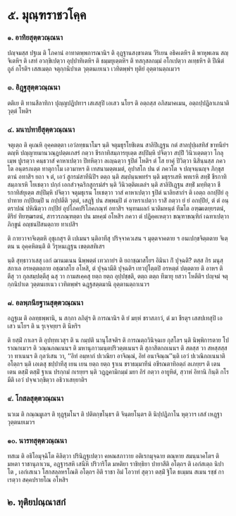 <h1>๕. มุณฺฑราชวโคฺค</h1>
<h3>๑. อาทิยสุตฺตวณฺณนา</h3>
<p> ปญฺจมสฺส  ปฐเม ติ โภคานํ อาทาตพฺพการณานิฯ ติ อุฎฺฐานสงฺขาเตน วีริเยน อธิคเตหิฯ ติ พาหุพเลน สญฺจิเตหิฯ ติ เสทํ อวกฺขิเปตฺวา อุปฺปาทิเตหิฯ ติ ธมฺมยุเตฺตหิฯ ติ ทสกุสลกมฺมํ อโกเปตฺวา ลเทฺธหิฯ ติ ปีณิตํ  ถูลํ กโรติฯ เสสเมตฺถ จตุกฺกนิปาเต วุตฺตนเยเนว เวทิตพฺพํฯ ทุติยํ อุตฺตานตฺถเมวฯ</p>


<h3>๓. อิฎฺฐสุตฺตวณฺณนา</h3>
<p> ตติเย ติ ทานสีลาทิกา ปุญฺญปฎิปทาฯ เสเสสุปิ เอเสว นโยฯ ติ อตฺถสฺส อภิสมาคเมน, อตฺถปฺปฎิลาเภนาติ วุตฺตํ โหติฯ</p>


<h3>๔. มนาปทายีสุตฺตวณฺณนา</h3>
<p> จตุเตฺถ  ติ คุเณหิ อุคฺคตตฺตา เอวํลทฺธนาโมฯ นฺติ จตุมธุรโยชิเตน สาลิปิเฎฺฐน กตํ สาลปุปฺผสทิสํ ขาทนียํฯ ตญฺหิ ปญฺญายมานวณฺฎปตฺตเกสรํ กตฺวา ชีรกาทิสมฺภารยุเตฺต สปฺปิมฺหิ ปจิตฺวา สปฺปิํ วินิวเตฺตตฺวา โกลุเมฺพ ปูเรตฺวา คนฺธวาสํ คาหาเปตฺวา ปิทหิตฺวา ลเญฺฉตฺวา ฐปิตํ  โหติฯ ตํ โส ยาคุํ ปิวิตฺวา นิสินฺนสฺส ภควโต อนฺตรภเตฺต ทาตุกาโม เอวมาหฯ ติ เทสนามตฺตเมตํ, อุปาสโก ปน ตํ ภควโต จ ปญฺจนฺนญฺจ ภิกฺขุสตานํ อทาสิฯ ยถา จ ตํ, เอวํ สูกรมํสาทีนิปิฯ ตตฺถ นฺติ สมฺปนฺนพทรํฯ นฺติ มธุรรเสหิ พทเรหิ สทฺธิํ ชีรกาทิสมฺภาเรหิ โยเชตฺวา ปกฺกํ เอกสํวจฺฉริกสูกรมํสํฯ นฺติ วินิวตฺติตเตลํฯ นฺติ สาลิปิเฎฺฐน สทฺธิํ มทฺทิตฺวา ชีรกาทิสํยุเตฺต สปฺปิมฺหิ ปจิตฺวา จตุมธุเรน โยเชตฺวา วาสํ คาหาเปตฺวา ฐปิตํ นาลิยสากํฯ ติ เอตฺถ อกปฺปิยํ อุปาทาย กปฺปิยมฺปิ น กปฺปตีติ วุตฺตํ, เสฎฺฐิ ปน สพฺพมฺปิ ตํ อาหราเปตฺวา ราสิํ กตฺวา ยํ ยํ อกปฺปิยํ, ตํ ตํ อนฺตราปณํ ปหิณิตฺวา กปฺปิยํ อุปโภคปริโภคภณฺฑํ อทาสิฯ จนฺทนผลกํ นาติมหนฺตํ ทีฆโต อฑฺฒเตยฺยรตนํ, ติริยํ ทิยฑฺฒรตนํ, สารวรภณฺฑตฺตา ปน มหคฺฆํ อโหสิฯ ภควา ตํ ปฎิคฺคเหตฺวา ขณฺฑาขณฺฑิกํ เฉทาเปตฺวา ภิกฺขูนํ อญฺชนปิสนตฺถาย ทาเปสิฯ</p>


<p>ติ  กายวาจาจิเตฺตหิ อุชุเกสุฯ ติ เปเมนฯ นฺติอาทีสุ ปริจฺจาควเสน ฯ มุตฺตจาคตาย ฯ อนเปกฺขจิตฺตตาย จิเตฺตน น อุคฺคหิตนฺติ ติ  วิรุหนเฎฺฐน เขตฺตสทิเสฯ</p>


<p>นฺติ สุทฺธาวาเสสุ เอกํ ฌานมเนน นิพฺพตฺตํ เทวกายํฯ ติ ยถาชฺฌาสโยฯ อิมินา กิํ ปุจฺฉติ? ตสฺส กิร มนุสฺสกาเล อรหตฺตตฺถาย อชฺฌาสโย อโหสิ, ตํ ปุจฺฉามีติ ปุจฺฉติฯ เทวปุโตฺตปิ อรหตฺตํ ปตฺตตาย ติ อาหฯ ติ ตีสุ วา กุลสมฺปตฺตีสุ ฉสุ วา กามสเคฺคสุ ยตฺถ ยตฺถ อุปฺปชฺชติ, ตตฺถ ตตฺถ ทีฆายุ ยสวา โหตีติฯ ปญฺจมํ จตุกฺกนิปาเต วุตฺตนเยเนว เวทิตพฺพํฯ ฉฎฺฐสตฺตมานิ อุตฺตานตฺถาเนวฯ</p>


<h3>๘. อลพฺภนียฐานสุตฺตวณฺณนา</h3>
<p> อฎฺฐเม  ติ อลทฺธพฺพานิ, น สกฺกา ลภิตุํฯ ติ การณานิฯ ติ ยํ มยฺหํ ชราสภาวํ, ตํ มา ชีรตุฯ เสสปเทสุปิ เอเสว นโยฯ ติ น รุเจฺจยฺยฯ ติ นีหริฯ</p>


<p>ติ ยสฺมิํ กาเลฯ ติ อุปทฺทเวสุฯ ติ น กมฺปติ นานุโสจติฯ ติ การณตฺถวินิจฺฉเย กุสโลฯ นฺติ นิพฺพิการตาย โปราณกเมวฯ ติ วณฺณภณเนนฯ ติ มหานุภาวมนฺตปริวตฺตเนนฯ ติ สุภาสิตกถเนนฯ ติ สตสฺส วา สหสฺสสฺส วา ทาเนนฯ   ติ กุลวํเสน วา, ‘‘อิทํ อมฺหากํ ปเวณิยา อาจิณฺณํ, อิทํ อนาจิณฺณ’’นฺติ เอวํ ปเวณิกถเนนาติ อโตฺถฯ นฺติ เอเตสุ ชปฺปาทีสุ เยน เยน ยตฺถ ยตฺถ ฐาเน ชราธมฺมาทีนํ อชีรณตาทิอตฺถํ ลเภยฺยฯ ติ เตน เตน ตสฺมิํ ตสฺมิํ ฐาเน ปรกฺกมํ กเรยฺยฯ นฺติ วฎฺฎคามิกมฺมํ มยา ถิรํ กตฺวา อายูหิตํ, สฺวาหํ อิทานิ กินฺติ กโรมีติ เอวํ ปจฺจเวกฺขิตฺวา อธิวาเสยฺยาติฯ</p>


<h3>๙. โกสลสุตฺตวณฺณนา</h3>
<p> นวเม  ติ กณฺณมูเลฯ ติ ทุฎฺฐุมโนฯ ติ ปติตกฺขโนฺธฯ ติ จินฺตยโนฺตฯ ติ นิปฺปฎิภาโน หุตฺวาฯ เสสํ เหฎฺฐา วุตฺตนยเมวฯ</p>


<h3>๑๐. นารทสุตฺตวณฺณนา</h3>
<p> ทสเม ติ อธิโอมุจฺฉิโต คิลิตฺวา ปรินิฎฺฐเปตฺวา คหณสภาวาย อติเรกมุจฺฉาย ตณฺหาย สมนฺนาคโตฯ ติ มหตา ราชานุภาเวน, อฎฺฐารสหิ เสนีหิ ปริวาริโต มหติยา ราชิทฺธิยา ปายาสีติ อโตฺถฯ ติ เอกํสเตฺถ นิปาโต , เอกํเสเนว โสกสลฺลหรโณติ อโตฺถฯ อิติ ราชา อิมํ โอวาทํ สุตฺวา ตสฺมิํ ฐิโต ธเมฺมน สเมน รชฺชํ กาเรตฺวา สคฺคปรายโณ อโหสิฯ</p>

</p>

</p>


<h2>๒. ทุติยปณฺณาสกํ</h2>